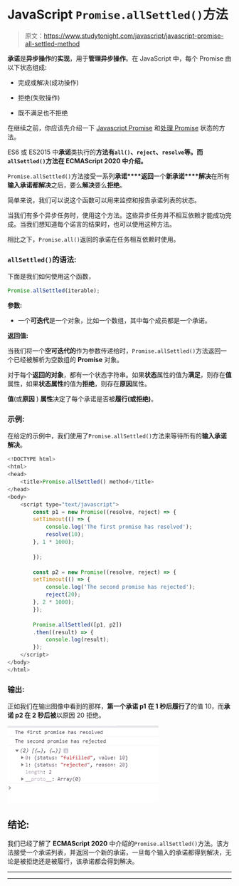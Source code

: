 # JavaScript `Promise.allSettled()`方法

> 原文：<https://www.studytonight.com/javascript/javascript-promise-all-settled-method>

**承诺**是**异步操作**的**实现**，用于**管理异步操作**。在 JavaScript 中，每个 Promise 由以下状态组成:

*   完成或解决(成功操作)

*   拒绝(失败操作)

*   既不满足也不拒绝

在继续之前，你应该先介绍一下 [Javascript Promise](https://www.studytonight.com/post/understanding-promises-in-javascript-for-beginners) 和[处理 Promise](https://www.studytonight.com/post/prototype-methods-for-promise-in-javascript-with-examples) 状态的方法。

ES6 或 ES2015 中**承诺**类执行的**方法有`all()`、`reject`、`resolve`等。而`allSettled()`方法在 **ECMAScript 2020** 中介绍。**

`Promise.allSettled()`方法接受一系列**承诺****返回**一个**新承诺****解决**在所有**输入承诺都解决**之后，要么**解决**要么**拒绝**。

简单来说，我们可以说这个函数可以用来监控和报告承诺列表的状态。

当我们有多个异步任务时，使用这个方法。这些异步任务并不相互依赖才能成功完成。当我们想知道每个诺言的结果时，也可以使用这种方法。

相比之下，`Promise.all()`返回的承诺在任务相互依赖时使用。

### `allSettled()`的语法:

下面是我们如何使用这个函数，

```js
Promise.allSettled(iterable);
```

**参数:**

*   一个**可迭代**是一个对象，比如一个数组，其中每个成员都是一个承诺。

**返回值:**

当我们将一个**空可迭代的**作为参数传递给时，`Promise.allSettled()`方法返回一个已经被解析为空数组的 **Promise** 对象。

对于每个**返回的对象**，都有一个状态字符串。如果**状态**属性的值为**满足**，则存在**值**属性，如果**状态属性**的值为**拒绝**，则存在**原因**属性。

**值**(或**原因** ) **属性**决定了每个承诺是否被**履行(或拒绝)**。

### 示例:

在给定的示例中，我们使用了`Promise.allSettled()`方法来等待所有的**输入承诺解决**。

```js
<!DOCTYPE html>
<html>
<head>
	<title>Promise.allSettled() method</title>
</head>
<body>
	<script type="text/javascript">
		const p1 = new Promise((resolve, reject) => {
		setTimeout(() => {
		    console.log('The first promise has resolved');
		    resolve(10);
		}, 1 * 1000);

		});

		const p2 = new Promise((resolve, reject) => {
		setTimeout(() => {
		    console.log('The second promise has rejected');
		    reject(20);
		}, 2 * 1000);
		});

		Promise.allSettled([p1, p2])
		.then((result) => {
		    console.log(result);
		});
	</script>
</body>
</html>
```

### 输出:

正如我们在输出图像中看到的那样，**第一个承诺 p1** **在 1 秒后履行了**的值 10，而**承诺 p2 在 2 秒后被**以原因 20 拒绝。

![Using Promise.allSettled method](img/b43591d0bb1cfd71450cf34355244601.png)

## 结论:

我们已经了解了 **ECMAScript 2020** 中介绍的`Promise.allSettled()`方法。该方法接受一个承诺列表，并返回一个新的承诺，一旦每个输入的承诺都得到解决，无论是被拒绝还是被履行，该承诺都会得到解决。

* * *

* * *
